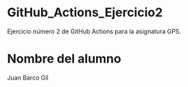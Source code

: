 # GitHub_Actions_Ejercicio2
Ejercicio número 2 de GitHub Actions para la asignatura GPS.

# Nombre del alumno
Juan Barco Gil
